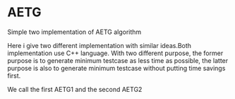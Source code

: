 # AETG
Simple two implementation of AETG algorithm

Here i give two different implementation with similar ideas.Both implementation use C++ language. With two different purpose,
the former purpose is to generate minimum testcase as less time as possible, the latter purpose is also to generate minimum 
testcase without putting time savings first.

We call the first AETG1 and the second AETG2
